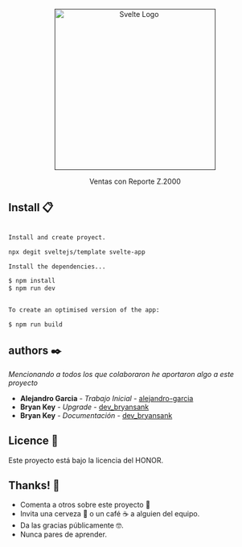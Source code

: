 <p align="center">
  <a href="" target="blank"><img src="https://nativescript.org/images/5de1tgcbno4oepsdyd4j.png" width="320" alt="Svelte Logo" /></a>
</p>
<p align="center">
    Ventas con Reporte Z.2000
</p>


## Install 📋

```bash

Install and create proyect.

npx degit sveltejs/template svelte-app

Install the dependencies...

$ npm install
$ npm run dev


To create an optimised version of the app:

$ npm run build

```

## authors ✒️

_Mencionando a todos los que colaboraron he aportaron algo a este proyecto_

* **Alejandro Garcia** - *Trabajo Inicial* - [alejandro-garcia](https://github.com/alejandro-garcia)
* **Bryan Key** - *Upgrade* - [dev_bryansank](https://github.com/bryansank)
* **Bryan Key** - *Documentación* - [dev_bryansank](https://github.com/bryansank) 

## Licence 📄

Este proyecto está bajo la licencia del HONOR.

## Thanks! 🎁

* Comenta a otros sobre este proyecto 📢
* Invita una cerveza 🍺 o un café ☕ a alguien del equipo. 
* Da las gracias públicamente 🤓.
* Nunca pares de aprender.